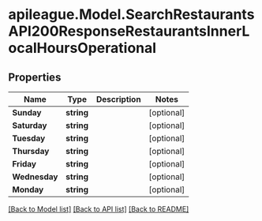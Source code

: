 # apileague.Model.SearchRestaurantsAPI200ResponseRestaurantsInnerLocalHoursOperational

## Properties

Name | Type | Description | Notes
------------ | ------------- | ------------- | -------------
**Sunday** | **string** |  | [optional] 
**Saturday** | **string** |  | [optional] 
**Tuesday** | **string** |  | [optional] 
**Thursday** | **string** |  | [optional] 
**Friday** | **string** |  | [optional] 
**Wednesday** | **string** |  | [optional] 
**Monday** | **string** |  | [optional] 

[[Back to Model list]](../README.md#documentation-for-models) [[Back to API list]](../README.md#documentation-for-api-endpoints) [[Back to README]](../README.md)

